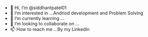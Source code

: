 - 👋 Hi, I’m @siddhantpatel01
- 👀 I’m interested in ...Andriod development  and Problem Solving  
- 🌱 I’m currently learning ...
- 💞️ I’m looking to collaborate on ...
- 📫 How to reach me ...By my LinkedIn 

<!---
siddhantpatel01/siddhantpatel01 is a ✨ special ✨ repository because its `README.md` (this file) appears on your GitHub profile.
You can click the Preview link to take a look at your changes.
--->
